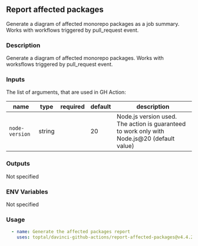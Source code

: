## Report affected packages

Generate a diagram of affected monorepo packages as a job summary. Works with workflows triggered by pull\_request event.

### Description

Generate a diagram of affected monorepo packages. Works with worksflows triggered by pull\_request event.

### Inputs

The list of arguments, that are used in GH Action:

| name           | type   | required | default | description                                                                                 |
| -------------- | ------ | -------- | ------- | ------------------------------------------------------------------------------------------- |
| `node-version` | string |          | 20      | Node.js version used. The action is guaranteed to work only with Node.js@20 (default value) |

### Outputs

Not specified

### ENV Variables

Not specified

### Usage

```yaml
  - name: Generate the affected packages report
    uses: toptal/davinci-github-actions/report-affected-packages@v4.4.2
```
